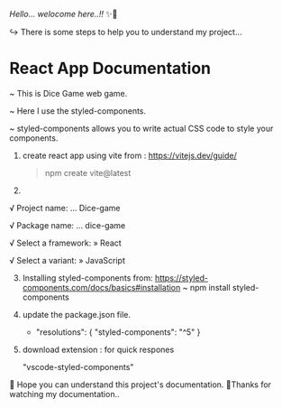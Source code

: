 *Hello... welocome here..!!* ✨🎉

↪ There is some steps to help you to understand my project...


# React App Documentation

~ This is Dice Game web game.

~ Here I use the styled-components.

~ styled-components allows you to write actual CSS code to style your components. 


1. create react app using vite from : https://vitejs.dev/guide/
    > npm create vite@latest


2. 
√ Project name: ... Dice-game

√ Package name: ... dice-game

√ Select a framework: » React

√ Select a variant: » JavaScript


3. Installing styled-components from: https://styled-components.com/docs/basics#installation
    ~ npm install styled-components


4. update the package.json file.
    - "resolutions": {
      "styled-components": "^5"
    }


5. download extension : for quick respones 

    "vscode-styled-components"



🙂 Hope you can understand this project's documentation.
🌈Thanks for watching my documentation..